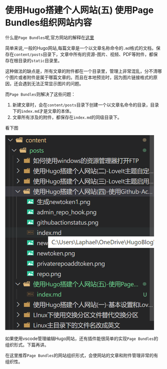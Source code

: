 # 使用Hugo搭建个人网站(五) 使用Page Bundles组织网站内容

什么是`Page Bundles`呢,官方网站的解释在[这里](https://gohugo.io/content-management/page-bundles/)

简单来说,一般的Hugo网站,每篇文章是一个以文章名称命令的`.md`格式的文档，保存在`content/posts`目录下，文章中所有的资源-图片、视频、PDF等附件，都保存在根目录的`static`目录里。

这种做法的缺点是，所有文章的附件都在一个目录里，管理上非常混乱，分不清哪个图片或者附件是属于哪篇文章的。而且在本地预览时，因为图片链接格式的原因，还会遇到无法正常显示图片的问题。

而`Page Bundles`则解决了这些问题：
1. 新建文章时，会在`content/posts`目录下创建一个以文章名命令的目录，目录下的`index.md`才是文章的本体。
2. 文章所有涉及的附件，都保存在`index.md`的同级目录下。

看下图

![](organization.png)

如果使用vscode管理编辑Hugo网站，还有插件能很简单的实现`Page Bundles`的组织形式。下篇再讲。

在这里推荐`Page Bundles`的网站组织形式，会使网站的文章和附件管理非常的有组织性。

